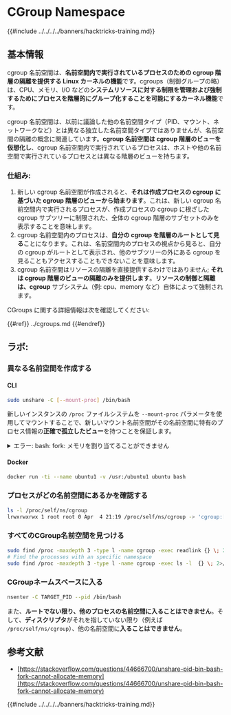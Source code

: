 # CGroup Namespace

{{#include ../../../../banners/hacktricks-training.md}}

## 基本情報

cgroup 名前空間は、**名前空間内で実行されているプロセスのための cgroup 階層の隔離を提供する Linux カーネルの機能**です。cgroups（制御グループの略）は、CPU、メモリ、I/O などの**システムリソースに対する制限を管理および強制するためにプロセスを階層的にグループ化することを可能にするカーネル機能**です。

cgroup 名前空間は、以前に議論した他の名前空間タイプ（PID、マウント、ネットワークなど）とは異なる独立した名前空間タイプではありませんが、名前空間の隔離の概念に関連しています。**cgroup 名前空間は cgroup 階層のビューを仮想化し**、cgroup 名前空間内で実行されているプロセスは、ホストや他の名前空間で実行されているプロセスとは異なる階層のビューを持ちます。

### 仕組み:

1. 新しい cgroup 名前空間が作成されると、**それは作成プロセスの cgroup に基づいた cgroup 階層のビューから始まります**。これは、新しい cgroup 名前空間内で実行されるプロセスが、作成プロセスの cgroup に根ざした cgroup サブツリーに制限された、全体の cgroup 階層のサブセットのみを表示することを意味します。
2. cgroup 名前空間内のプロセスは、**自分の cgroup を階層のルートとして見る**ことになります。これは、名前空間内のプロセスの視点から見ると、自分の cgroup がルートとして表示され、他のサブツリーの外にある cgroup を見ることもアクセスすることもできないことを意味します。
3. cgroup 名前空間はリソースの隔離を直接提供するわけではありません; **それは cgroup 階層のビューの隔離のみを提供します**。**リソースの制御と隔離は、cgroup** サブシステム（例: cpu、memory など）自体によって強制されます。

CGroups に関する詳細情報は次を確認してください:

{{#ref}}
../cgroups.md
{{#endref}}

## ラボ:

### 異なる名前空間を作成する

#### CLI
```bash
sudo unshare -C [--mount-proc] /bin/bash
```
新しいインスタンスの `/proc` ファイルシステムを `--mount-proc` パラメータを使用してマウントすることで、新しいマウント名前空間がその名前空間に特有のプロセス情報の**正確で孤立したビュー**を持つことを保証します。

<details>

<summary>エラー: bash: fork: メモリを割り当てることができません</summary>

`unshare` が `-f` オプションなしで実行されると、Linux が新しい PID (プロセス ID) 名前空間を処理する方法のためにエラーが発生します。重要な詳細と解決策は以下の通りです：

1. **問題の説明**：

- Linux カーネルはプロセスが `unshare` システムコールを使用して新しい名前空間を作成することを許可します。しかし、新しい PID 名前空間の作成を開始するプロセス（「unshare」プロセスと呼ばれる）は新しい名前空間に入らず、その子プロセスのみが入ります。
- `%unshare -p /bin/bash%` を実行すると、`unshare` と同じプロセスで `/bin/bash` が開始されます。その結果、`/bin/bash` とその子プロセスは元の PID 名前空間に存在します。
- 新しい名前空間の `/bin/bash` の最初の子プロセスは PID 1 になります。このプロセスが終了すると、他にプロセスがない場合、孤児プロセスを引き取る特別な役割を持つ PID 1 により名前空間のクリーンアップがトリガーされます。Linux カーネルはその名前空間での PID 割り当てを無効にします。

2. **結果**：

- 新しい名前空間での PID 1 の終了は `PIDNS_HASH_ADDING` フラグのクリーンアップを引き起こします。これにより、新しいプロセスを作成する際に `alloc_pid` 関数が新しい PID を割り当てることに失敗し、「メモリを割り当てることができません」というエラーが発生します。

3. **解決策**：
- この問題は、`unshare` に `-f` オプションを使用することで解決できます。このオプションにより、`unshare` は新しい PID 名前空間を作成した後に新しいプロセスをフォークします。
- `%unshare -fp /bin/bash%` を実行すると、`unshare` コマンド自体が新しい名前空間で PID 1 になります。これにより、`/bin/bash` とその子プロセスはこの新しい名前空間内に安全に収容され、PID 1 の早期終了を防ぎ、正常な PID 割り当てを可能にします。

`unshare` が `-f` フラグで実行されることを保証することで、新しい PID 名前空間が正しく維持され、`/bin/bash` とそのサブプロセスがメモリ割り当てエラーに遭遇することなく動作できるようになります。

</details>

#### Docker
```bash
docker run -ti --name ubuntu1 -v /usr:/ubuntu1 ubuntu bash
```
### プロセスがどの名前空間にあるかを確認する
```bash
ls -l /proc/self/ns/cgroup
lrwxrwxrwx 1 root root 0 Apr  4 21:19 /proc/self/ns/cgroup -> 'cgroup:[4026531835]'
```
### すべてのCGroup名前空間を見つける
```bash
sudo find /proc -maxdepth 3 -type l -name cgroup -exec readlink {} \; 2>/dev/null | sort -u
# Find the processes with an specific namespace
sudo find /proc -maxdepth 3 -type l -name cgroup -exec ls -l  {} \; 2>/dev/null | grep <ns-number>
```
### CGroupネームスペースに入る
```bash
nsenter -C TARGET_PID --pid /bin/bash
```
また、**ルートでない限り、他のプロセスの名前空間に入ることはできません**。そして、**ディスクリプタ**がそれを指していない限り（例えば `/proc/self/ns/cgroup`）、他の名前空間に**入ることはできません**。

## 参考文献

- [https://stackoverflow.com/questions/44666700/unshare-pid-bin-bash-fork-cannot-allocate-memory](https://stackoverflow.com/questions/44666700/unshare-pid-bin-bash-fork-cannot-allocate-memory)

{{#include ../../../../banners/hacktricks-training.md}}
